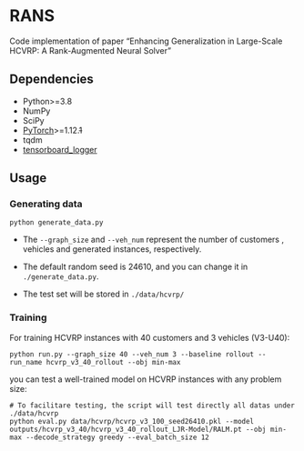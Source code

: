 # RANS
Code implementation of paper “Enhancing Generalization in Large-Scale HCVRP: A Rank-Augmented Neural Solver”
## Dependencies

- Python>=3.8
- NumPy
- SciPy
- [PyTorch](http://pytorch.org/)>=1.12.~~1~~
- tqdm
- [tensorboard_logger](https://github.com/TeamHG-Memex/tensorboard_logger)

## Usage

### Generating data 

```shell
python generate_data.py 
```

- The `--graph_size`  and `--veh_num`  represent the number of customers , vehicles and generated instances, respectively.

- The  default random seed is 24610, and you can change it in `./generate_data.py`.
- The test set will be stored in `./data/hcvrp/`

### Training

For training HCVRP instances with 40 customers and 3 vehicles (V3-U40):

```shell
python run.py --graph_size 40 --veh_num 3 --baseline rollout --run_name hcvrp_v3_40_rollout --obj min-max
```


you can test a well-trained model on HCVRP instances with any problem size:

```shell
# To facilitare testing, the script will test directly all datas under ./data/hcvrp
python eval.py data/hcvrp/hcvrp_v3_100_seed26410.pkl --model outputs/hcvrp_v3_40/hcvrp_v3_40_rollout_LJR-Model/RALM.pt --obj min-max --decode_strategy greedy --eval_batch_size 12
```
